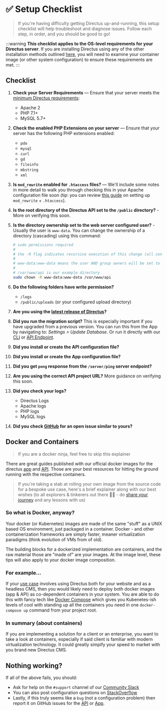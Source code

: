 # ✅ Setup Checklist

> If you're having difficulty getting Directus up-and-running, this setup checklist will help troubleshoot and diagnose issues. Follow each step, in order, and you should be good to go!

:::warning
**This checklist applies to the OS-level requirements for your Directus server**. If you are installing Directus using any of the other installation methods outlined [here](/getting-started/installation.html#setup), you will need to examine your container image (or other system configuration) to ensure these requirements are met.
:::

## Checklist

1. **Check your Server Requirements** — Ensure that your server meets the [minimum Directus requirements](/advanced/requirements.html):

    - Apache 2
    - PHP 7.1+
    - MySQL 5.7+

2. **Check the enabled PHP Extensions on your server** — Ensure that your server has the following PHP extensions enabled:

    - `pdo`
    - `mysql`
    - `curl`
    - `gd`
    - `fileinfo`
    - `mbstring`
    - `xml`

3. **Is `mod_rewrite` enabled for `.htaccess` files?** — We'll include some notes in more detail to walk you through checking this in your Apache configuration file soon (tip: you can review [this guide](https://www.digitalocean.com/community/tutorials/how-to-set-up-mod_rewrite#Section%202) on setting up `mod_rewrite` + `.htaccess`).

4. **Is the root directory of the Directus API set to the `/public` directory?** - More on verifying this soon.

5. **Is the directory ownership set to the web server configured user?** - Usually the user is `www-data`. You can change the ownership of a directory (cascading) using this command:

    ```bash
    # sudo permissions required
    #
    # the -R flag indicates recursive execution of this change (all contents within the directory will also be changed)
    #
    # www-data:www-data means the user AND group owners will be set to www-data i.e. <user>:<group>
    #
    # /var/www/api is our example directory
    sudo chown -R www-data:www-data /var/www/api
    ```

6. **Do the following folders have write permission?**

    - `/logs`
    - `/public/uploads` (or your configured upload directory)

7. **Are you using the [latest release of Directus](https://github.com/directus/directus/releases)?**

8. **Did you run the migration script?** This is especially important if you have upgraded from a previous version. You can run this from the App by navigating to: _Settings > Update Database_. Or run it directly with our [CLI](/guides/cli.html#upgrade-directus-schema) or [API Endpoint](/api/reference.html#update).

9. **Did you install or create the API configuration file?**

9. **Did you install or create the App configuration file?**

10. **Did you get `pong` response from the `/server/ping` server endpoint?**

11. **Are you using the correct API project URL?** More guidance on verifying this soon.

12. **Did you check your logs?**

    - Directus Logs
    - Apache logs
    - PHP logs
    - MySQL logs
    
13. **Did you check [GitHub](https://github.com/directus) for an open issue similar to yours?**

## Docker and Containers

> If you are a docker ninja, feel free to skip this explainer

There are great guides published with our official docker images for the directus [app](https://hub.docker.com/r/directus/app) and [API](https://hub.docker.com/r/directus/api). Those are your best resources for hitting the ground running with the respective containers.

> If you're taking a stab at rolling your own image from the source code for a bespoke use case, here's a brief explainer along with our best wishes (to all explorers & tinkerers out there 🚀🍻 - do [share your journey](https://directus.chat) and any lessons with us)

### So what is Docker, anyway?
Your docker (or Kubernetes) images are made of the same "stuff" as a UNIX based OS environment, just packaged in a container. Docker - and other containerization frameworks are simply faster, meaner virtualization paradigms (think evolution of VMs from of old).

The building blocks for a dockerized implementation are containers, and the raw material those are "made of" are your images. At the image level, these tips will also apply to your docker image composition.

### For example...
If your [use case](/getting-started/use-cases.html) involves using Directus both for your website and as a headless CMS, then you would likely need to deploy both docker images (app & API) as co-dependent containers in your system. You are able to do this with fancy tech like [Docker Compose](https://docs.docker.com/compose/overview/) which gives you Kubenetes-ish levels of cool with standing up all the containers you need in one `docker-compose up` command from your project root.

### In summary (about containers)
If you are implementing a solution for a client or an enterprise, you want to take a look at containers, especially if said client is familiar with modern virtualization technology. It could greatly simpify your speed to market with you brand new Directus CMS.

## Nothing working?

If all of the above fails, you should:

- Ask for help on the `#support` channel of our [Community Slack](https://directus.chat)
- You can also post configuration questions on [StackOverflow](https://stackoverflow.com/search?q=directus)
- Lastly, if this truly seems like a `bug` (not a configuration problem) then report it on GitHub issues for the [API](https://github.com/directus/api/issues/new?template=Bug_report.md) or [App](https://github.com/directus/app/issues/new?template=Bug_report.md).

